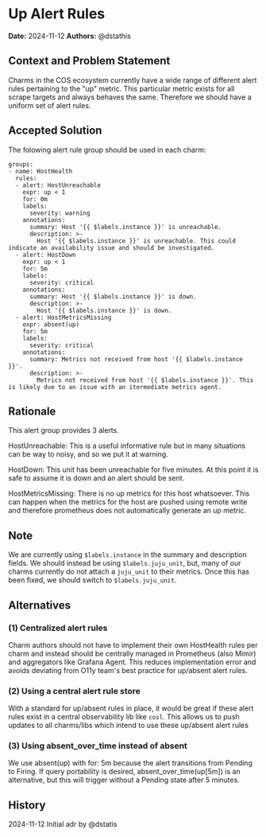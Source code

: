 # Up Alert Rules
**Date:** 2024-11-12
**Authors:** @dstathis

## Context and Problem Statement

Charms in the COS ecosystem currently have a wide range of different alert rules pertaining to the "up" metric. This
particular metric exists for all scrape targets and always behaves the same. Therefore we should have a uniform set of
alert rules.

## Accepted Solution

The folowing alert rule group should be used in each charm:

```
groups:
- name: HostHealth
  rules:
  - alert: HostUnreachable
    expr: up < 1
    for: 0m
    labels:
      severity: warning
    annotations:
      summary: Host '{{ $labels.instance }}' is unreachable.
      description: >-
        Host '{{ $labels.instance }}' is unreachable. This could indicate an availability issue and should be investigated.
  - alert: HostDown
    expr: up < 1
    for: 5m
    labels:
      severity: critical
    annotations:
      summary: Host '{{ $labels.instance }}' is down.
      description: >-
        Host '{{ $labels.instance }}' is down.
  - alert: HostMetricsMissing
    expr: absent(up)
    for: 5m
    labels:
      severity: critical
    annotations:
      summary: Metrics not received from host '{{ $labels.instance }}'.
      description: >-
        Metrics not received from host '{{ $labels.instance }}'. This is likely due to an issue with an itermediate metrics agent.
```

## Rationale

This alert group provides 3 alerts.

HostUnreachable: This is a useful informative rule but in many situations can be way to noisy, and so we put it at warning.

HostDown: This unit has been unreachable for five minutes. At this point it is safe to assume it is down and an alert should be sent.

HostMetricsMissing: There is no up metrics for this host whatsoever. This can happen when the metrics for the host are pushed using remote write and therefore prometheus does not automatically generate an up metric.

## Note

We are currently using `$labels.instance` in the summary and description fields. We should instead be using `$labels.juju_unit`, but, many of our charms currently do not attach a `juju_unit` to their metrics. Once this has been fixed, we should switch to `$labels.juju_unit`.

## Alternatives
### (1) Centralized alert rules
Charm authors should not have to implement their own HostHealth rules per charm and instead should be centrally managed in Prometheus (also Mimir) and aggregators like Grafana Agent. This reduces implementation error and avoids deviating from O11y team's best practice for up/absent alert rules.

### (2) Using a central alert rule store
With a standard for up/absent rules in place, it would be great if these alert rules exist in a central observability lib like `cosl`. This allows us to push updates to all charms/libs which intend to use these up/absent alert rules

### (3) Using absent_over_time instead of absent
We use absent(up) with for: 5m because the alert transitions from Pending to Firing. If query portability is desired, absent_over_time(up[5m]) is an alternative, but this will trigger without a Pending state after 5 minutes.

## History

2024-11-12 Initial adr by @dstatis
